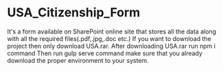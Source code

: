 # USA_Citizenship_Form
It's a form available on SharePoint online site that stores all the data along with all the required files(.pdf,.jpg,.doc etc.)
If you want to download the project then only download USA.rar.
After downloading USA.rar run npm i command
Then run gulp serve command make sure that you already download the proper environment to your system.
